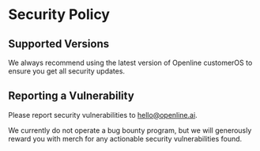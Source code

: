 # Security Policy

## Supported Versions

We always recommend using the latest version of Openline customerOS to ensure you get all security updates.

## Reporting a Vulnerability

Please report security vulnerabilities to hello@openline.ai.

We currently do not operate a bug bounty program, but we will generously reward you with merch for any actionable security vulnerabilities found.
